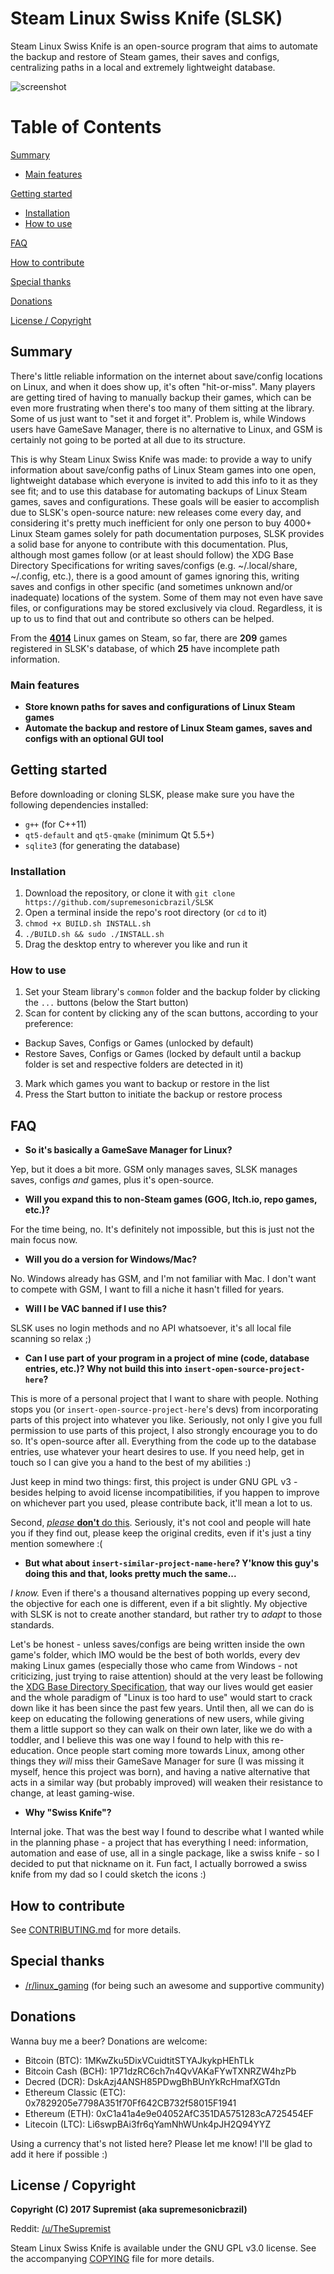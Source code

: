 # Steam Linux Swiss Knife (SLSK)

Steam Linux Swiss Knife is an open-source program that aims to automate the backup and restore of Steam games, their saves and
configs, centralizing paths in a local and extremely lightweight database.

![screenshot](https://github.com/supremesonicbrazil/SLSK/blob/master/SLSK_img.png)

# Table of Contents

[Summary](#summary)

* [Main features](#main-features)

[Getting started](#getting-started)

* [Installation](#installation)
* [How to use](#how-to-use)

[FAQ](#faq)

[How to contribute](#how-to-contribute)

[Special thanks](#special-thanks)

[Donations](#donations)

[License / Copyright](#license--copyright)

## Summary

There's little reliable information on the internet about save/config locations on Linux, and when it does show up, it's often "hit-or-miss".
Many players are getting tired of having to manually backup their games, which can be even more frustrating when there's too many of
them sitting at the library. Some of us just want to "set it and forget it". Problem is, while Windows users have GameSave Manager, there
is no alternative to Linux, and GSM is certainly not going to be ported at all due to its structure.

This is why Steam Linux Swiss Knife was made: to provide a way to unify information about save/config paths of Linux Steam games into
one open, lightweight database which everyone is invited to add this info to it as they see fit; and to use this database for automating
backups of Linux Steam games, saves and configurations. These goals will be easier to accomplish due to SLSK's open-source nature: new
releases come every day, and considering it's pretty much inefficient for only one person to buy 4000+ Linux Steam games solely for path
documentation purposes, SLSK provides a solid base for anyone to contribute with this documentation. Plus, although most games follow
(or at least should follow) the XDG Base Directory Specifications for writing saves/configs (e.g. ~/.local/share, ~/.config, etc.), there is a
good amount of games ignoring this, writing saves and configs in other specific (and sometimes unknown and/or inadequate) locations
of the system. Some of them may not even have save files, or configurations may be stored exclusively via cloud. Regardless, it is up to us
to find that out and contribute so others can be helped.

From the [**4014**](http://store.steampowered.com/search/?sort_by=Released_DESC&tags=-1&category1=998&os=linux) Linux games on Steam, so far, there are **209** games registered in SLSK's database, of which **25** have incomplete path information.

### Main features

* **Store known paths for saves and configurations of Linux Steam games**
* **Automate the backup and restore of Linux Steam games, saves and configs with an optional GUI tool**

## Getting started

Before downloading or cloning SLSK, please make sure you have the following dependencies installed:

* `g++` (for C++11)
* `qt5-default` and `qt5-qmake` (minimum Qt 5.5+)
* `sqlite3` (for generating the database)

### Installation

1. Download the repository, or clone it with `git clone https://github.com/supremesonicbrazil/SLSK`
2. Open a terminal inside the repo's root directory (or `cd` to it) 
3. `chmod +x BUILD.sh INSTALL.sh`
4. `./BUILD.sh && sudo ./INSTALL.sh`
5. Drag the desktop entry to wherever you like and run it

### How to use

1. Set your Steam library's `common` folder and the backup folder by clicking the `...` buttons (below the Start button)
2. Scan for content by clicking any of the scan buttons, according to your preference:
  * Backup Saves, Configs or Games (unlocked by default)
  * Restore Saves, Configs or Games (locked by default until a backup folder is set and respective folders are detected in it)
3. Mark which games you want to backup or restore in the list
4. Press the Start button to initiate the backup or restore process

## FAQ

* **So it's basically a GameSave Manager for Linux?**

Yep, but it does a bit more. GSM only manages saves, SLSK manages saves, configs *and* games, plus it's open-source.

* **Will you expand this to non-Steam games (GOG, Itch.io, repo games, etc.)?**

For the time being, no. It's definitely not impossible, but this is just not the main focus now.

* **Will you do a version for Windows/Mac?**

No. Windows already has GSM, and I'm not familiar with Mac. I don't want to compete with GSM, I want to fill a niche it hasn't filled for years.

* **Will I be VAC banned if I use this?**

SLSK uses no login methods and no API whatsoever, it's all local file scanning so relax ;)

* **Can I use part of your program in a project of mine (code, database entries, etc.)? Why not build this into `insert-open-source-project-here`?**

This is more of a personal project that I want to share with people. Nothing stops you (or `insert-open-source-project-here`'s devs) from
incorporating parts of this project into whatever you like. Seriously, not only I give you full permission to use parts of this project, I also
strongly encourage you to do so. It's open-source after all. Everything from the code up to the database entries, use whatever your heart
desires to use. If you need help, get in touch so I can give you a hand to the best of my abilities :)

Just keep in mind two things: first, this project is under GNU GPL v3 - besides helping to avoid license incompatibilities, if you happen to
improve on whichever part you used, please contribute back, it'll mean a lot to us.

Second, [*please* **don't** do this](http://i0.kym-cdn.com/photos/images/original/001/079/173/ed2.png). Seriously, it's not cool and
people will hate you if they find out, please keep the original credits, even if it's just a tiny mention somewhere :(

* **But what about `insert-similar-project-name-here`? Y'know this guy's doing this and that, looks pretty much the same...**

*I know.* Even if there's a thousand alternatives popping up every second, the objective for each one is different, even if a bit slightly.
My objective with SLSK is not to create another standard, but rather try to *adapt* to those standards.

Let's be honest - unless saves/configs are being written inside the own game's folder, which IMO would be the best of both worlds, every
dev making Linux games (especially those who came from Windows - not criticizing, just trying to raise attention) should at the very least be
following the [XDG Base Directory Specification](https://specifications.freedesktop.org/basedir-spec/basedir-spec-latest.html), that way
our lives would get easier and the whole paradigm of "Linux is too hard to use" would start to crack down like it has been since the past few
years. Until then, all we can do is keep on educating the following generations of new users, while giving them a little support so they can
walk on their own later, like we do with a toddler, and I believe this was one way I found to help with this re-education. Once people start
coming more towards Linux, among other things they *will* miss their GameSave Manager for sure (I was missing it myself, hence this
project was born), and having a native alternative that acts in a similar way (but probably improved) will weaken their resistance to change,
at least gaming-wise.

* **Why "Swiss Knife"?**

Internal joke. That was the best way I found to describe what I wanted while in the planning phase - a project that has everything I need:
information, automation and ease of use, all in a single package, like a swiss knife - so I decided to put that nickname on it. Fun fact, I
actually borrowed a swiss knife from my dad so I could sketch the icons :)

## How to contribute

See [CONTRIBUTING.md](CONTRIBUTING.md) for more details.

## Special thanks

* [/r/linux_gaming](https://www.reddit.com/r/linux_gaming) (for being such an awesome and supportive community)

## Donations

Wanna buy me a beer? Donations are welcome:

* Bitcoin (BTC): 1MKwZku5DixVCuidtitSTYAJkykpHEhTLk
* Bitcoin Cash (BCH): 1P71dzRC6ch7n4QvVAKaFYwTXNRZW4hzPb
* Decred (DCR): DskAzj4ANSH85PDwgBhBUnYkRcHmafXGTdn
* Ethereum Classic (ETC): 0x7829205e7798A351f70Ff642CB732f58015F1941
* Ethereum (ETH): 0xC1a41a4e9e04052AfC351DA5751283cA725454EF
* Litecoin (LTC): Li6swpBAi3fr6qYamNhWUnk4pJH2Q94YYZ

Using a currency that's not listed here? Please let me know! I'll be glad to add it here if possible :)

## License / Copyright

**Copyright (C) 2017 Supremist (aka supremesonicbrazil)**

Reddit: [/u/TheSupremist](https://www.reddit.com/user/TheSupremist/)

Steam Linux Swiss Knife is available under the GNU GPL v3.0 license. See the accompanying [COPYING](COPYING) file for more details.
